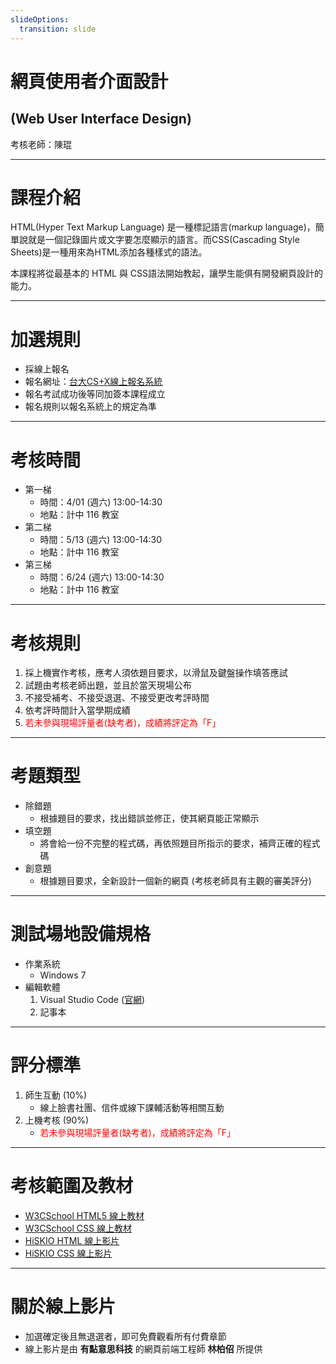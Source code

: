 ```yaml
---
slideOptions:
  transition: slide
---
```


# 網頁使用者介面設計 
## \(Web User Interface Design\)

考核老師：陳琨

---

# 課程介紹

HTML(Hyper Text Markup Language) 是一種標記語言(markup language)，簡單說就是一個記錄圖片或文字要怎麼顯示的語言。而CSS(Cascading Style Sheets)是一種用來為HTML添加各種樣式的語法。

本課程將從最基本的 HTML 與 CSS語法開始教起，讓學生能俱有開發網頁設計的能力。

---

# 加選規則

* 採線上報名
* 報名網址：[台大CS+X線上報名系統](https://csx.aca.ntu.edu.tw/course)
* 報名考試成功後等同加簽本課程成立
* 報名規則以報名系統上的規定為準

---

# 考核時間

* 第一梯 
    * 時間：4/01 (週六) 13:00-14:30
    * 地點：計中 116 教室
* 第二梯 
    * 時間：5/13 (週六) 13:00-14:30
    * 地點：計中 116 教室
* 第三梯 
    * 時間：6/24 (週六) 13:00-14:30
    * 地點：計中 116 教室

---

# 考核規則

1. 採上機實作考核，應考人須依題目要求，以滑鼠及鍵盤操作填答應試
2. 試題由考核老師出題，並且於當天現場公布
3. 不接受補考、不接受退選、不接受更改考評時間
4. 依考評時間計入當學期成績
5. <font color="red">若未參與現場評量者(缺考者)，成績將評定為「F」</font>

---

# 考題類型

* 除錯題
    * 根據題目的要求，找出錯誤並修正，使其網頁能正常顯示
* 填空題
    * 將會給一份不完整的程式碼，再依照題目所指示的要求，補齊正確的程式碼
* 創意題
    * 根據題目要求，全新設計一個新的網頁 (考核老師具有主觀的審美評分)

---

# 測試場地設備規格

* 作業系統
    * Windows 7
* 編輯軟體
    1. Visual Studio Code ([官網](https://code.visualstudio.com/))
    2. 記事本

---

# 評分標準

1. 師生互動 \(10%\)
    * 線上臉書社團、信件或線下課輔活動等相關互動
2. 上機考核 \(90%\)
    * <font color="red">若未參與現場評量者(缺考者)，成績將評定為「F」</font>

---

# 考核範圍及教材

* [W3CSchool HTML5 線上教材](http://www.w3schools.com/html/)
* [W3CSchool CSS 線上教材](http://www.w3schools.com/css/default.asp)
* [HiSKIO HTML 線上影片](https://hiskio.com/course/48)
* [HiSKIO CSS 線上影片](https://hiskio.com/course/40)

----

# 關於線上影片

* 加選確定後且無退選者，即可免費觀看所有付費章節
* 線上影片是由 **有點意思科技** 的網頁前端工程師 **林柏佋** 所提供
